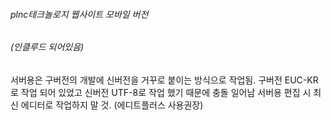 ###### plnc테크놀로지 웹사이트 모바일 버전   
###### (인클루드 되어있음)
서버용은 구버전의 개발에 신버전을 거꾸로 붙이는 방식으로 작업됨.
구버전 EUC-KR로 작업 되어 있었고 신버전 UTF-8로 작업 했기 때문에 충돌 일어남
서버용 편집 시 최신 에디터로 작업하지 말 것. (에디트플러스 사용권장)
